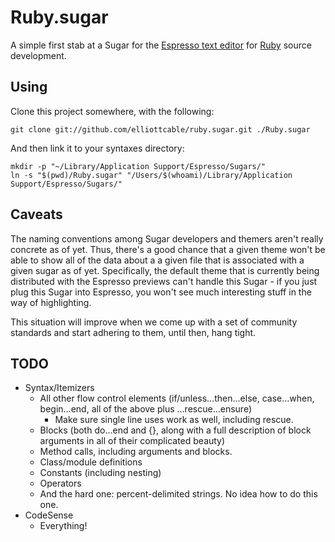 Ruby.sugar
==========
A simple first stab at a Sugar for the [Espresso text editor][espresso] for
[Ruby][] source development.

[espresso]: <http://macrabbit.com/espresso/> "The Espresso text editor, by MacRabbit"
[ruby]: <http://ruby-lang.org/> "The Ruby programming language"

Using
-----
Clone this project somewhere, with the following:
    
    git clone git://github.com/elliottcable/ruby.sugar.git ./Ruby.sugar
    
And then link it to your syntaxes directory:
    
    mkdir -p "~/Library/Application Support/Espresso/Sugars/"
    ln -s "$(pwd)/Ruby.sugar" "/Users/$(whoami)/Library/Application Support/Espresso/Sugars/"
    
Caveats
-------
The naming conventions among Sugar developers and themers aren't really
concrete as of yet. Thus, there's a good chance that a given theme won't be
able to show all of the data about a a given file that is associated with a
given sugar as of yet. Specifically, the default theme that is currently being
distributed with the Espresso previews can't handle this Sugar - if you just
plug this Sugar into Espresso, you won't see much interesting stuff in the way
of highlighting.

This situation will improve when we come up with a set of community standards
and start adhering to them, until then, hang tight.

TODO
----
 - Syntax/Itemizers
   - All other flow control elements (if/unless…then…else, case…when,
     begin…end, all of the above plus …rescue…ensure)
     - Make sure single line uses work as well, including rescue.
   - Blocks (both do…end and {}, along with a full description of block
     arguments in all of their complicated beauty)
   - Method calls, including arguments and blocks.
   - Class/module definitions
   - Constants (including nesting)
   - Operators
   - And the hard one: percent-delimited strings. No idea how to do this one.
 - CodeSense
   - Everything!